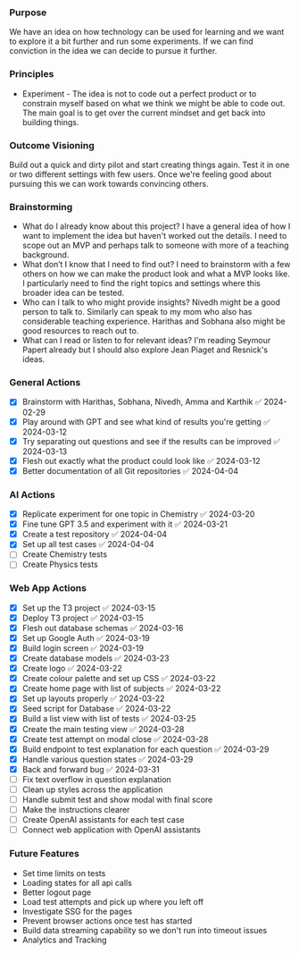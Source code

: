 ### Purpose
We have an idea on how technology can be used for learning and we want to explore it a bit further and run some experiments. If we can find conviction in the idea we can decide to pursue it further.

### Principles 
- Experiment - The idea is not to code out a perfect product or to constrain myself based on what we think we might be able to code out. The main goal is to get over the current mindset and get back into building things.

### Outcome Visioning
Build out a quick and dirty pilot and start creating things again. Test it in one or two different settings with few users. Once we're feeling good about pursuing this we can work towards convincing others. 

### Brainstorming
- What do I already know about this project? I have a general idea of how I want to implement the idea but haven't worked out the details. I need to scope out an MVP and perhaps talk to someone with more of a teaching background. 
- What don’t I know that I need to find out? I need to brainstorm with a few others on how we can make the product look and what a MVP looks like. I particularly need to find the right topics and settings where this broader idea can be tested. 
- Who can I talk to who might provide insights? Nivedh might be a good person to talk to. Similarly can speak to my mom who also has considerable teaching experience. Harithas and Sobhana also might be good resources to reach out to. 
- What can I read or listen to for relevant ideas? I'm reading Seymour Papert already but I should also explore Jean Piaget and Resnick's ideas. 

### General Actions
- [x] Brainstorm with Harithas, Sobhana, Nivedh, Amma and Karthik ✅ 2024-02-29
- [x] Play around with GPT and see what kind of results you're getting ✅ 2024-03-12
- [x] Try separating out questions and see if the results can be improved ✅ 2024-03-13
- [x] Flesh out exactly what the product could look like ✅ 2024-03-12
- [x] Better documentation of all Git repositories ✅ 2024-04-04

### AI Actions
- [x] Replicate experiment for one topic in Chemistry ✅ 2024-03-20
- [x] Fine tune GPT 3.5 and experiment with it ✅ 2024-03-21
- [x] Create a test repository ✅ 2024-04-04
- [x] Set up all test cases ✅ 2024-04-04
- [ ] Create Chemistry tests
- [ ] Create Physics tests

### Web App Actions
- [x] Set up the T3 project ✅ 2024-03-15
- [x] Deploy T3 project ✅ 2024-03-15
- [x] Flesh out database schemas ✅ 2024-03-16
- [x] Set up Google Auth ✅ 2024-03-19
- [x] Build login screen ✅ 2024-03-19
- [x] Create database models ✅ 2024-03-23
- [x] Create logo ✅ 2024-03-22
- [x] Create colour palette and set up CSS ✅ 2024-03-22
- [x] Create home page with list of subjects ✅ 2024-03-22
- [x] Set up layouts properly ✅ 2024-03-22
- [x] Seed script for Database ✅ 2024-03-22
- [x] Build a list view with list of tests ✅ 2024-03-25
- [x] Create the main testing view ✅ 2024-03-28
- [x] Create test attempt on modal close ✅ 2024-03-28
- [x] Build endpoint to test explanation for each question ✅ 2024-03-29
- [x] Handle various question states ✅ 2024-03-29
- [x] Back and forward bug ✅ 2024-03-31
- [ ] Fix text overflow in question explanation
- [ ] Clean up styles across the application
- [ ] Handle submit test and show modal with final score
- [ ] Make the instructions clearer
- [ ] Create OpenAI assistants for each test case
- [ ] Connect web application with OpenAI assistants

### Future Features
- Set time limits on tests
- Loading states for all api calls
- Better logout page
- Load test attempts and pick up where you left off
- Investigate SSG for the pages
- Prevent browser actions once test has started
- Build data streaming capability so we don't run into timeout issues
- Analytics and Tracking

